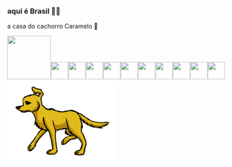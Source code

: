 ### aqui é Brasil  🍺✊
a casa do cachorro Caramelo 🦮


<img src="https://github.githubassets.com/images/mona-loading-dark.gif" data-canonical-src="https://github.githubassets.com/images/mona-loading-dark.gif" width="100" height="100" /><img src="https://github.githubassets.com/images/mona-loading-dark.gif" data-canonical src="https://github.githubassets.com/images/mona-loading-dark.gif" width="40" height="40" /><img src="https://github.githubassets.com/images/mona-loading-dark.gif" data-canonical-src="https://github.githubassets.com/images/mona-loading-dark.gif" width="40" height="40" /><img src="https://github.githubassets.com/images/mona-loading-dark.gif" data-canonical-src="https://github.githubassets.com/images/mona-loading-dark.gif" width="40" height="40" /><img src="https://github.githubassets.com/images/mona-loading-dark.gif" data-canonical-src="https://github.githubassets.com/images/mona-loading-dark.gif" width="40" height="40" /><img src="https://github.githubassets.com/images/mona-loading-dark.gif" data-canonical-src="https://github.githubassets.com/images/mona-loading-dark.gif" width="40" height="40" /><img src="https://github.githubassets.com/images/mona-loading-dark.gif" data-canonical-src="https://github.githubassets.com/images/mona-loading-dark.gif" width="40" height="40" /><img src="https://github.githubassets.com/images/mona-loading-dark.gif" data-canonical-src="https://github.githubassets.com/images/mona-loading-dark.gif" width="40" height="40" /><img src="https://github.githubassets.com/images/mona-loading-dark.gif" data-canonical-src="https://github.githubassets.com/images/mona-loading-dark.gif" width="40" height="40" /><img src="https://github.githubassets.com/images/mona-loading-dark.gif" data-canonical-src="https://github.githubassets.com/images/mona-loading-dark.gif" width="40" height="40" /><img src="https://github.githubassets.com/images/mona-loading-dark.gif" data-canonical-src="https://github.githubassets.com/images/mona-loading-dark.gif" width="40" height="40" /><img src="https://github.com/atorresbr/atorresbr/blob/main/img/caramelo-esquerda.gif" data-canonical-src="https://github.com/atorresbr/atorresbr/blob/main/img/caramelo-esquerda.gif" width="252" height="186" />
